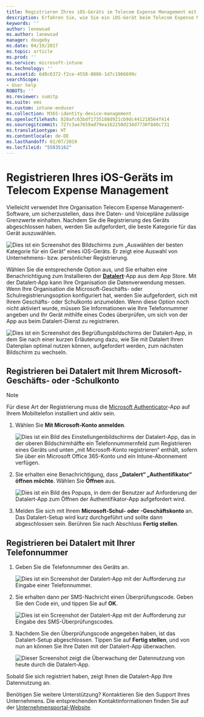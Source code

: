 ```yaml
---
title: Registrieren Ihres iOS-Geräts im Telecom Expense Management mit Intune
description: Erfahren Sie, wie Sie ein iOS-Gerät beim Telecom Expense Management registrieren.
keywords: ''
author: lenewsad
ms.author: lanewsad
manager: dougeby
ms.date: 04/19/2017
ms.topic: article
ms.prod: ''
ms.service: microsoft-intune
ms.technology: ''
ms.assetid: 6d8c6372-f2ce-4558-8886-1d7c1966699c
searchScope:
- User help
ROBOTS: ''
ms.reviewer: sumitp
ms.suite: ems
ms.custom: intune-enduser
ms.collection: M365-identity-device-management
ms.openlocfilehash: 828afc63bdf1735188d921cb9dc441218564f414
ms.sourcegitcommit: 727c3ae7659ad79ea162250d234d7730f840c731
ms.translationtype: HT
ms.contentlocale: de-DE
ms.lasthandoff: 02/07/2019
ms.locfileid: "55835162"
---
```

# <a name="enroll-your-ios-device-in-telecom-expense-management"></a>Registrieren Ihres iOS-Geräts im Telecom Expense Management

Vielleicht verwendet Ihre Organisation Telecom Expense Management-Software, um sicherzustellen, dass ihre Daten- und Voicepläne zulässige Grenzwerte einhalten. Nachdem Sie die Registrierung des Geräts abgeschlossen haben, werden Sie aufgefordert, die beste Kategorie für das Gerät auszuwählen.

  ![Dies ist ein Screenshot des Bildschirms zum „Auswählen der besten Kategorie für ein Gerät“ eines iOS-Geräts. Er zeigt eine Auswahl von Unternehmens- bzw. persönlicher Registrierung.](./media/ios-enroll-10-tem-select-best-category.png)

Wählen Sie die entsprechende Option aus, und Sie erhalten eine Benachrichtigung zum Installieren der [__Datalert__](https://itunes.apple.com/app/datalert/id771029268?mt=8)-App aus dem App Store. Mit der Datalert-App kann Ihre Organisation die Datenverwendung messen. Wenn Ihre Organisation die Microsoft-Geschäfts- oder Schulregistrierungsoption konfiguriert hat, werden Sie aufgefordert, sich mit Ihrem Geschäfts- oder Schulkonto anzumelden. Wenn diese Option noch nicht aktiviert wurde, müssen Sie Informationen wie Ihre Telefonnummer angeben und Ihr Gerät mithilfe eines Codes überprüfen, um sich von der App aus beim Datalert-Dienst zu registrieren.

  ![Dies ist ein Screenshot des Begrüßungsbildschirms der Datalert-App, in dem Sie nach einer kurzen Erläuterung dazu, wie Sie mit Datalert Ihren Datenplan optimal nutzen können, aufgefordert werden, zum nächsten Bildschirm zu wechseln.](./media/ios-enroll-11-tem-datalert-setup.png)

## <a name="enroll-into-datalert-using-your-microsoft-work-or-school-account"></a>Registrieren bei Datalert mit Ihrem Microsoft-Geschäfts- oder -Schulkonto

> [!NOTE]
> Für diese Art der Registrierung muss die [Microsoft Authenticator](https://docs.microsoft.com/azure/multi-factor-authentication/end-user/microsoft-authenticator-app-how-to)-App auf Ihrem Mobiltelefon installiert und aktiv sein.

1. Wählen Sie __Mit Microsoft-Konto anmelden__.

   ![Dies ist ein Bild des Einstellungenbildschirms der Datalert-App, das in der oberen Bildschirmhälfte ein Telefonnummernfeld zum Registrieren eines Geräts und unten „mit Microsoft-Konto registrieren“ enthält, sofern Sie über ein Microsoft Office 365-Konto und ein Intune-Abonnement verfügen.](./media/ios-enroll-11a-tem-datalert-enroll-msft-account.png)

2. Sie erhalten eine Benachrichtigung, dass __„Datalert“ „Authentifikator“ öffnen möchte__. Wählen Sie __Öffnen__ aus.

   ![Dies ist ein Bild des Popups, in dem der Benutzer auf Anforderung der Datalert-App zum Öffnen der Authentifikator-App aufgefordert wird.](./media/ios-enroll-11b-tem-datalert-open-authenticator.png)

3. Melden Sie sich mit Ihrem __Microsoft-Schul- oder -Geschäftskonto__ an. Das Datalert-Setup wird kurz durchgeführt und sollte dann abgeschlossen sein. Berühren Sie nach Abschluss __Fertig stellen__.

## <a name="enroll-into-datalert-using-your-phone-number"></a>Registrieren bei Datalert mit Ihrer Telefonnummer

1. Geben Sie die Telefonnummer des Geräts an.

   ![Dies ist ein Screenshot der Datalert-App mit der Aufforderung zur Eingabe einer Telefonnummer.](./media/ios-enroll-12-tem-datalert-phone-number.png)

2. Sie erhalten dann per SMS-Nachricht einen Überprüfungscode. Geben Sie den Code ein, und tippen Sie auf __OK__.

   ![Dies ist ein Screenshot der Datalert-App mit der Aufforderung zur Eingabe des SMS-Überprüfungscodes.](./media/ios-enroll-13-tem-datalert-sms.png)

3. Nachdem Sie den Überprüfungscode angegeben haben, ist das Datalert-Setup abgeschlossen. Tippen Sie auf __Fertig stellen__, und von nun an können Sie Ihre Daten mit der Datalert-App überwachen.

   ![Dieser Screenshot zeigt die Überwachung der Datennutzung von heute durch die Datalert-App.](./media/ios-enroll-14-tem-datalert-monitoring-active.png)

Sobald Sie sich registriert haben, zeigt Ihnen die Datalert-App Ihre Datennutzung an.

Benötigen Sie weitere Unterstützung? Kontaktieren Sie den Support Ihres Unternehmens. Die entsprechenden Kontaktinformationen finden Sie auf der [Unternehmensportal-Website](https://go.microsoft.com/fwlink/?linkid=2010980).
